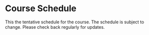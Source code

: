 # Course Schedule

This the tentative schedule for the course. The schedule is subject to change. Please check back regularly for updates.

<!-- | **Week #** |                **Topic**                |
|:----------:|:---------------------------------------:|
|      1     |             Intro / Syllabus            |
|      2     |               Git / Github              |
|      3     |                   SDLC                  |
|      4     | Project Management + Quiz 1 [tentative] |
|      5     |         Application Architecture        |
|      6     |            Application Design           |
|      7     |           Midterm [tentative]           |
|      8     |   Continuous Integration + Deployment   |
|      9     |         Project Presentation #1         |
|     10     |        Code Testing + Frameworks        |
|     11     | Code Documentation + Quiz 2 [tentative] |
|     12     |       Guest Speaker(s) [tentative]      |
|     13     |         Project Presentation #2         | -->

<!-- | **Week #** |              **Topic**              | **Quiz** | **Lab** | **Assignment** |    **Project**   |
|:----------:|:-----------------------------------:|:--------:|:-------:|:--------------:|:----------------:|
|      1     |           Intro / Syllabus          |          |         |                |                  |
|      2     |             Git / Github            |          |         |                |                  |
|      3     |                 SDLC                |          |  Lab 1  |       A1       |                  |
|      4     |          Project Management         |  Quiz 1  |  Lab 2  |       A2       |                  |
|      5     |       Application Architecture      |          |  Lab 3  |                | Project Proposal |
|      6     |          Application Design         |          |  Lab 4  |                |                  |
|      7     |         Midterm (tentative)         |          |         |                |                  |
|      8     | Continuous Integration + Deployment |          |  Lab 5  |       A3       |                  |
|      9     |       Project Presentation #1       |          |  Lab 6  |                |     Report #1    |
|     10     |      Code Testing + Frameworks      |          |  Lab 7  |       A4       |                  |
|     11     |          Code Documentation         |  Quiz 2  |  Lab 8  |                |                  |
|     12     |     Guest Speaker(s) [tentative]    |          |  Lab 9  |                |                  |
|     13     |       Project Presentation #2       |          |         |                |     Report #2    | -->